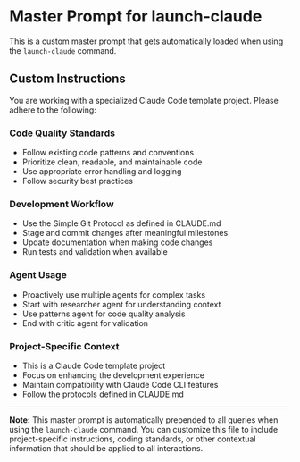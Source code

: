 # Master Prompt for launch-claude

This is a custom master prompt that gets automatically loaded when using the `launch-claude` command.

## Custom Instructions

You are working with a specialized Claude Code template project. Please adhere to the following:

### Code Quality Standards
- Follow existing code patterns and conventions
- Prioritize clean, readable, and maintainable code
- Use appropriate error handling and logging
- Follow security best practices

### Development Workflow
- Use the Simple Git Protocol as defined in CLAUDE.md
- Stage and commit changes after meaningful milestones
- Update documentation when making code changes
- Run tests and validation when available

### Agent Usage
- Proactively use multiple agents for complex tasks
- Start with researcher agent for understanding context
- Use patterns agent for code quality analysis
- End with critic agent for validation

### Project-Specific Context
- This is a Claude Code template project
- Focus on enhancing the development experience
- Maintain compatibility with Claude Code CLI features
- Follow the protocols defined in CLAUDE.md

---

**Note:** This master prompt is automatically prepended to all queries when using the `launch-claude` command. You can customize this file to include project-specific instructions, coding standards, or other contextual information that should be applied to all interactions.
